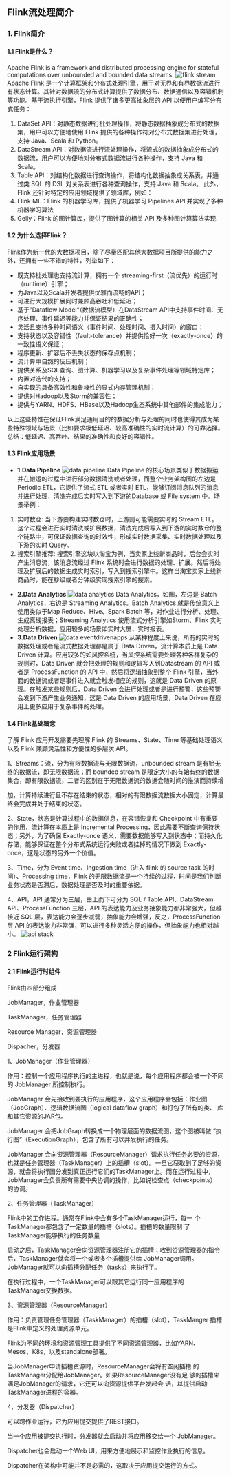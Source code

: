 ## Flink流处理简介
### 1. Flink简介
#### 1.1 Flink是什么？
Apache Flink is a framework and distributed processing engine for stateful computations over unbounded and bounded data streams.
![flink stream](img/flink/bounded-unbounded.png)
Apache Flink 是一个计算框架和分布式处理引擎，用于对无界和有界数据流进行有状态计算。其针对数据流的分布式计算提供了数据分布、数据通信以及容错机制等功能。基于流执行引擎，Flink 提供了诸多更高抽象层的 API 以便用户编写分布式任务：
1) DataSet API：对静态数据进行批处理操作，将静态数据抽象成分布式的数据集，用户可以方便地使用 Flink 提供的各种操作符对分布式数据集进行处理，支持 Java、Scala 和 Python。
2) DataStream API：对数据流进行流处理操作，将流式的数据抽象成分布式的数据流，用户可以方便地对分布式数据流进行各种操作，支持 Java 和 Scala。
3) Table API：对结构化数据进行查询操作，将结构化数据抽象成关系表，并通过类 SQL 的 DSL 对关系表进行各种查询操作，支持 Java 和 Scala。
此外，Flink 还针对特定的应用领域提供了领域库，例如：
1) Flink ML：Flink 的机器学习库，提供了机器学习 Pipelines API 并实现了多种机器学习算法
2) Gelly：Flink 的图计算库，提供了图计算的相关 API 及多种图计算算法实现
#### 1.2 为什么选择Flink？
Flink作为新一代的大数据项目，除了尽量匹配其他大数据项目所提供的能力之外，还拥有一些不错的特性，列举如下：
* 既支持批处理也支持流计算，拥有一个 streaming-first（流优先）的运行时（runtime）引擎；
* 为Java以及Scala开发者提供优雅而流畅的API；
* 可进行大规模扩展同时兼顾高吞吐和低延迟；
* 基于”Dataflow Model“（数据流模型）在DataStream API中支持事件时间、无序处理、事件延迟等能力并保证结果的正确性；
* 灵活且支持多种时间语义（事件时间、处理时间、摄入时间）的窗口；
* 支持状态以及容错性（fault-tolerance）并提供恰好一次（exactly-once）的一致性语义保证；
* 程序更新、扩容后不丢失状态的保存点机制；
* 流计算中自然的反压机制；
* 提供关系及SQL查询、图计算、机器学习以及复杂事件处理等领域特定库；
* 内置对迭代的支持；
* 自实现的具备高效性和鲁棒性的显式内存管理机制；
* 提供对Hadoop以及Storm的兼容性；
* 提供与YARN、HDFS、HBase以及Hadoop生态系统中其他部件的集成能力；

以上这些特性在保证Flink满足通用目的的数据分析与处理的同时也使得其成为某些特殊领域与场景（比如要求极低延迟、较高准确性的实时流计算）的可靠选择。
总结：低延迟、高吞吐、结果的准确性和良好的容错性。
#### 1.3 Flink应用场景
* **1.Data Pipeline**
![data pipeline](img/flink/usecases-datapipelines.png)
Data Pipeline 的核心场景类似于数据搬运并在搬运的过程中进行部分数据清洗或者处理，而整个业务架构图的左边是Periodic ETL，它提供了流式 ETL 或者实时 ETL，能够订阅消息队列的消息并进行处理，清洗完成后实时写入到下游的Database 或 File system 中。场景举例：
1) 实时数仓: 当下游要构建实时数仓时，上游则可能需要实时的 Stream ETL。这个过程会进行实时清洗或扩展数据，清洗完成后写入到下游的实时数仓的整个链路中，可保证数据查询的时效性，形成实时数据采集、实时数据处理以及下游的实时 Query。
2) 搜索引擎推荐: 搜索引擎这块以淘宝为例，当卖家上线新商品时，后台会实时产生消息流，该消息流经过 Flink 系统时会进行数据的处理、扩展。然后将处理及扩展后的数据生成实时索引，写入到搜索引擎中。这样当淘宝卖家上线新商品时，能在秒级或者分钟级实现搜索引擎的搜索。
* **2.Data Analytics**
![data analytics](img/flink/usecases-analytics.png)
Data Analytics，如图，左边是 Batch Analytics，右边是 Streaming Analytics。Batch Analytics 就是传统意义上使用类似于Map Reduce、Hive、Spark Batch 等，对作业进行分析、处理、生成离线报表；Streaming Analytics 使用流式分析引擎如Storm、Flink 实时处理分析数据，应用较多的场景如实时大屏、实时报表。
* **3.Data Driven**
![data eventdrivenapps](img/flink/usecases-eventdrivenapps.png)
从某种程度上来说，所有的实时的数据处理或者是流式数据处理都是属于 Data Driven，流计算本质上是 Data Driven 计算。应用较多的如风控系统，当风控系统需要处理各种各样复杂的规则时，Data Driven 就会把处理的规则和逻辑写入到Datastream 的 API 或者是 ProcessFunction 的 API 中，然后将逻辑抽象到整个 Flink 引擎，当外面的数据流或者是事件进入就会触发相应的规则，这就是 Data Driven 的原理。在触发某些规则后，Data Driven 会进行处理或者是进行预警，这些预警会发到下游产生业务通知，这是 Data Driven 的应用场景，Data Driven 在应用上更多应用于复杂事件的处理。
#### 1.4 Flink基础概念
了解 Flink 应用开发需要先理解 Flink 的 Streams、State、Time 等基础处理语义以及 Flink 兼顾灵活性和方便性的多层次 API。

1、Streams：流，分为有限数据流与无限数据流，unbounded stream 是有始无终的数据流，即无限数据流；而 bounded stream 是限定大小的有始有终的数据集合，即有限数据流，二者的区别在于无限数据流的数据会随时间的推演而持续增

加，计算持续进行且不存在结束的状态，相对的有限数据流数据大小固定，计算最终会完成并处于结束的状态。

2、State，状态是计算过程中的数据信息，在容错恢复和 Checkpoint 中有重要的作用，流计算在本质上是 Incremental Processing，因此需要不断查询保持状态；另外，为了确保 Exactly-once 语义，需要数据能够写入到状态中；而持久化存储，能够保证在整个分布式系统运行失败或者挂掉的情况下做到 Exactly-once，这是状态的另外一个价值。

3、Time，分为 Event time、Ingestion time（进入 flink 的 source task 的时间）、Processing time，Flink 的无限数据流是一个持续的过程，时间是我们判断业务状态是否滞后，数据处理是否及时的重要依据。

4、API，API 通常分为三层，由上而下可分为 SQL / Table API、DataStream API、ProcessFunction 三层，API 的表达能力及业务抽象能力都非常强大，但越接近 SQL 层，表达能力会逐步减弱，抽象能力会增强，反之，ProcessFunction 层 API 的表达能力非常强，可以进行多种灵活方便的操作，但抽象能力也相对越小。
![api stack](img/flink/api-stack.png)
### 2 Flink运行架构
#### 2.1 Flink运行时组件
Flink由四部分组成

JobManager，作业管理器

TaskManager，任务管理器

Resource Manager，资源管理器

Dispacher，分发器

1、JobManager（作业管理器）

作用：控制一个应用程序执行的主进程，也就是说，每个应用程序都会被一个不同的 JobManager 所控制执行。

JobManager 会先接收到要执行的应用程序，这个应用程序会包括：作业图 （JobGraph）、逻辑数据流图（logical dataflow graph）和打包了所有的类、 库和其它资源的JAR包。

JobManager 会把JobGraph转换成一个物理层面的数据流图，这个图被叫做 “执行图”（ExecutionGraph），包含了所有可以并发执行的任务。

JobManager 会向资源管理器（ResourceManager）请求执行任务必要的资源， 也就是任务管理器（TaskManager）上的插槽（slot）。一旦它获取到了足够的资源，就会将执行图分发到真正运行它们的TaskManager上。而在运行过程中， JobManager会负责所有需要中央协调的操作，比如说检查点（checkpoints） 的协调。

2、任务管理器（TaskManager）

Flink中的工作进程。通常在Flink中会有多个TaskManager运行，每一 个TaskManager都包含了一定数量的插槽（slots）。插槽的数量限制 了TaskManager能够执行的任务数量

启动之后，TaskManager会向资源管理器注册它的插槽；收到资源管理器的指令后，TaskManager就会将一个或者多个插槽提供给 JobManager调用。JobManager就可以向插槽分配任务（tasks）来执行了。

在执行过程中，一个TaskManager可以跟其它运行同一应用程序的 TaskManager交换数据。

3、资源管理器（ResourceManager）

作用：负责管理任务管理器（TaskManager）的插槽（slot），TaskManger 插槽是Flink中定义的处理资源单元。

Flink为不同的环境和资源管理工具提供了不同资源管理器，比如YARN、 Mesos、K8s，以及standalone部署。

当JobManager申请插槽资源时，ResourceManager会将有空闲插槽 的TaskManager分配给JobManager。如果ResourceManager没有足 够的插槽来满足JobManager的请求，它还可以向资源提供平台发起会 话，以提供启动TaskManager进程的容器。

4、分发器（Dispatcher）

可以跨作业运行，它为应用提交提供了REST接口。

当一个应用被提交执行时，分发器就会启动并将应用移交给一个 JobManager。

Dispatcher也会启动一个Web UI，用来方便地展示和监控作业执行的信息。

Dispatcher在架构中可能并不是必需的，这取决于应用提交运行的方式。
